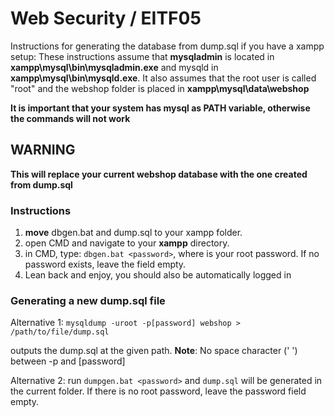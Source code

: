 # Web Security / EITF05 

Instructions for generating the database from dump.sql if you have a xampp setup:
These instructions assume that **mysqladmin** is located in **xampp\mysql\bin\mysqladmin.exe** 
and mysqld in **xampp\mysql\bin\mysqld.exe**.
It also assumes that the root user is called "root" and the webshop folder is placed in 
**xampp\mysql\data\webshop**

**It is important that your system has mysql as PATH variable, otherwise the commands will not work**
## WARNING ##

**This will replace your current webshop database with the one created from dump.sql**

### Instructions ###
1. **move** dbgen.bat and dump.sql to your xampp folder.
2. open CMD and navigate to your **xampp** directory.
3. in CMD, type:  `dbgen.bat <password>`, where <password> is your root password. If no password 
exists, leave the field empty.
4. Lean back and enjoy, you should also be automatically logged in


### Generating a new dump.sql file ###
Alternative 1: `mysqldump -uroot -p[password] webshop > /path/to/file/dump.sql`

outputs the dump.sql at the given path.
**Note**: No space character (' ') between -p and [password]

Alternative 2: run `dumpgen.bat <password>` and `dump.sql` will be generated in the current folder.
If there is no root password, leave the password field empty.

